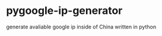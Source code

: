 pygoogle-ip-generator
=====================

generate avaliable google ip inside of China written in python
